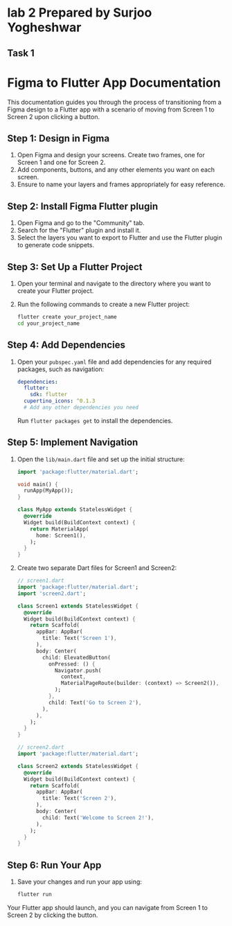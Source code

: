 # lab 2 Prepared by Surjoo Yogheshwar
## Task 1
# Figma to Flutter App Documentation

This documentation guides you through the process of transitioning from a Figma design to a Flutter app with a scenario of moving from Screen 1 to Screen 2 upon clicking a button.

## Step 1: Design in Figma

1. Open Figma and design your screens. Create two frames, one for Screen 1 and one for Screen 2.
2. Add components, buttons, and any other elements you want on each screen.
3. Ensure to name your layers and frames appropriately for easy reference.

## Step 2: Install Figma Flutter plugin

1. Open Figma and go to the "Community" tab.
2. Search for the "Flutter" plugin and install it.
3. Select the layers you want to export to Flutter and use the Flutter plugin to generate code snippets.

## Step 3: Set Up a Flutter Project

1. Open your terminal and navigate to the directory where you want to create your Flutter project.
2. Run the following commands to create a new Flutter project:

    ```bash
    flutter create your_project_name
    cd your_project_name
    ```

## Step 4: Add Dependencies

1. Open your `pubspec.yaml` file and add dependencies for any required packages, such as navigation:

    ```yaml
    dependencies:
      flutter:
        sdk: flutter
      cupertino_icons: ^0.1.3
      # Add any other dependencies you need
    ```

    Run `flutter packages get` to install the dependencies.

## Step 5: Implement Navigation

1. Open the `lib/main.dart` file and set up the initial structure:

    ```dart
    import 'package:flutter/material.dart';

    void main() {
      runApp(MyApp());
    }

    class MyApp extends StatelessWidget {
      @override
      Widget build(BuildContext context) {
        return MaterialApp(
          home: Screen1(),
        );
      }
    }
    ```

2. Create two separate Dart files for Screen1 and Screen2:

    ```dart
    // screen1.dart
    import 'package:flutter/material.dart';
    import 'screen2.dart';

    class Screen1 extends StatelessWidget {
      @override
      Widget build(BuildContext context) {
        return Scaffold(
          appBar: AppBar(
            title: Text('Screen 1'),
          ),
          body: Center(
            child: ElevatedButton(
              onPressed: () {
                Navigator.push(
                  context,
                  MaterialPageRoute(builder: (context) => Screen2()),
                );
              },
              child: Text('Go to Screen 2'),
            ),
          ),
        );
      }
    }
    ```

    ```dart
    // screen2.dart
    import 'package:flutter/material.dart';

    class Screen2 extends StatelessWidget {
      @override
      Widget build(BuildContext context) {
        return Scaffold(
          appBar: AppBar(
            title: Text('Screen 2'),
          ),
          body: Center(
            child: Text('Welcome to Screen 2!'),
          ),
        );
      }
    }
    ```

## Step 6: Run Your App

1. Save your changes and run your app using:

    ```bash
    flutter run
    ```

Your Flutter app should launch, and you can navigate from Screen 1 to Screen 2 by clicking the button.


